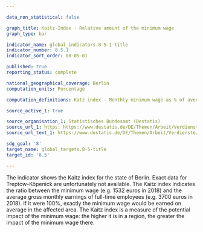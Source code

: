 ```yaml
---

data_non_statistical: false

graph_title: Kaitz-Index - Relative amount of the minimum wage
graph_type: bar

indicator_name: global_indicators.8-5-1-title
indicator_number: 8.5.1
indicator_sort_order: 08-05-01

published: true
reporting_status: complete

national_geographical_coverage: Berlin
computation_units: Percentage

computation_definitions: Katz index - Monthly minimum wage as % of average earnings of full-time employees

source_active_1: true

source_organisation_1: Statistisches Bundesamt (Destatis)
source_url_1: https: https://www.destatis.de/DE/Themen/Arbeit/Verdienste/Mindestloehne/_inhalt.html
source_url_text_1: https://www.destatis.de/DE/Themen/Arbeit/Verdienste/Mindestloehne/_inhalt.html

sdg_goal: '8'
target_name: global_targets.8-5-title
target_id: '8.5'

---
```


The indicator shows the Kaitz index for the state of Berlin. Exact data for Treptow-Köpenick are unfortunately not available. The Kaitz index indicates the ratio between the minimum wage (e.g. 1532 euros in 2018) and the average gross monthly earnings of full-time employees (e.g. 3700 euros in 2018). If it were 100%, exactly the minimum wage would be earned on average in the affected area. The Kaitz index is a measure of the potential impact of the minimum wage: the higher it is in a region, the greater the impact of the minimum wage there. 
